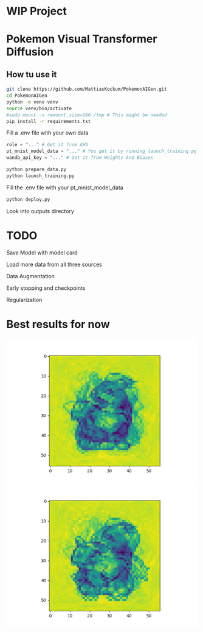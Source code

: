 # WIP Project

# Pokemon Visual Transformer Diffusion

## How tu use it

``` bash
git clone https://github.com/MattiasKockum/PokemonAIGen.git
cd PokemonAIGen
python -m venv venv
source venv/bin/activate
#sudo mount -o remount,size=16G /tmp # This might be needed
pip install -r requirements.txt
```

Fill a .env file with your own data
``` python
role = "..." # Get it from AWS
pt_mnist_model_data = "..." # You get it by running launch_training.py
wandb_api_key = "..." # Get it from Weights And Biases
```

``` bash
python prepare_data.py
python launch_training.py
```

Fill the .env file with your pt_mnist_model_data

``` bash
python deploy.py
```

Look into outputs directory

# TODO

Save Model with model card

Load more data from all three sources

Data Augmentation

Early stopping and checkpoints

Regularization

# Best results for now

![Image 1](/results/1.png?raw=true "Image 1")
![Image 2](/results/2.png?raw=true "Image 2")

